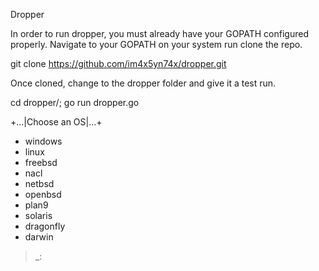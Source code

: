 Dropper

In order to run dropper, you must already have your GOPATH configured properly.
Navigate to your GOPATH on your system run clone the repo.

git clone https://github.com/im4x5yn74x/dropper.git

Once cloned, change to the dropper folder and give it a test run.

cd dropper/;
go run dropper.go

+...|Choose an OS|...+

- windows
- linux
- freebsd
- nacl
- netbsd
- openbsd
- plan9
- solaris
- dragonfly
- darwin

>_: 

